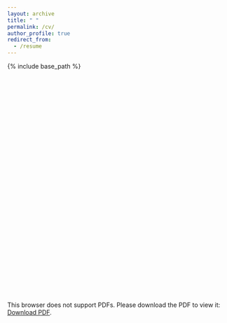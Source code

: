 ```yaml
---
layout: archive
title: " "
permalink: /cv/
author_profile: true
redirect_from:
  - /resume
---
```

{% include base_path %}

<object data="https://cm296.github.io/files/Rapuano_CV_November2020.pdf" type="application/pdf" width="600" height="500">
    <embed src="https://cm296.github.io/files/Rapuano_CV_November2020.pdf" width="600px" height="500px" />
        <p>This browser does not support PDFs. Please download the PDF to view it: 
        <a href="https://cm296.github.io/files/cvCaterinaMagri_May2021.pdf">Download PDF</a>.</p>
    </embed></object>
